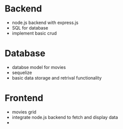 # Backend

- node.js backend with express.js
- SQL for database
- implement basic crud

# Database

- databse model for movies
- sequelize
- basic data storage and retrival functionality

# Frontend

- movies grid
- integrate node.js backend to fetch and display data
-
